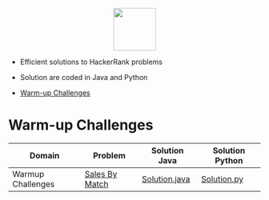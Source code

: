 <p align="center">
    <a href="https://www.hackerrank.com/RodneyShag">
        <img height=85 src="https://d3keuzeb2crhkn.cloudfront.net/hackerrank/assets/styleguide/logo_wordmark-f5c5eb61ab0a154c3ed9eda24d0b9e31.svg">
    </a>
</p>

* Efficient solutions to HackerRank problems
* Solution are coded in Java and Python

* [Warm-up Challenges](#warm-up-challenges)
# Warm-up Challenges

|Domain|Problem|Solution Java| Solution Python|
|-----|------|----|----|
|Warmup Challenges|[Sales By Match](https://www.hackerrank.com/challenges/sock-merchant/problem)|[Solution.java](Warmup/Java/SalesByMatch.java)|[Solution.py](Warmup/Java/sales_by_match.py)|
